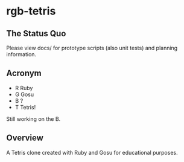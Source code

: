rgb-tetris
==========

The Status Quo
--------------
Please view docs/ for prototype scripts (also unit tests) and planning 
information.

Acronym
-------
+  R Ruby
+  G Gosu
+  B ?
+  T Tetris!

Still working on the B.

Overview
--------
A Tetris clone created with Ruby and Gosu for educational purposes.

